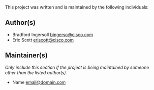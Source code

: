 This project was written and is maintained by the following individuals:

## Author(s)

* Bradford Ingersoll <bingerso@cisco.com>
* Eric Scott <eriscott@cisco.com>


## Maintainer(s)

_Only include this section if the project is being maintained by someone other than the listed author(s)._

* Name <email@domain.com>
